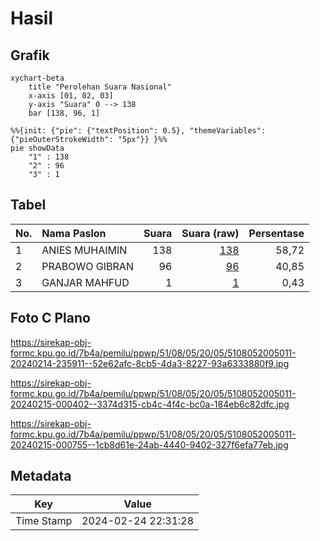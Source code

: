 # Hasil

## Grafik

```mermaid
xychart-beta
    title "Perolehan Suara Nasional"
    x-axis [01, 02, 03]
    y-axis "Suara" 0 --> 138
    bar [138, 96, 1]
```

```mermaid
%%{init: {"pie": {"textPosition": 0.5}, "themeVariables": {"pieOuterStrokeWidth": "5px"}} }%%
pie showData
    "1" : 138
    "2" : 96
    "3" : 1
```

## Tabel

| No. | Nama Paslon    | Suara | Suara (raw) | Persentase |
|:--- |:-------------- | -----:| -----------:| ----------:|
| 1   | ANIES MUHAIMIN | 138   | [138][p-1]  | 58,72      |
| 2   | PRABOWO GIBRAN | 96    | [96][p-2]   | 40,85      |
| 3   | GANJAR MAHFUD  | 1     | [1][p-3]    | 0,43       |


[p-1]: https://github.com/gigit-pemilu/pemilu-2024/blob/main/pilpres/hitung-suara/sub/51-bali/sub/08-buleleng/sub/05-sukasada/sub/2005-pegayaman/sub/011-tps/sub/paslon-1.txt
[p-2]: https://github.com/gigit-pemilu/pemilu-2024/blob/main/pilpres/hitung-suara/sub/51-bali/sub/08-buleleng/sub/05-sukasada/sub/2005-pegayaman/sub/011-tps/sub/paslon-2.txt
[p-3]: https://github.com/gigit-pemilu/pemilu-2024/blob/main/pilpres/hitung-suara/sub/51-bali/sub/08-buleleng/sub/05-sukasada/sub/2005-pegayaman/sub/011-tps/sub/paslon-3.txt

## Foto C Plano

https://sirekap-obj-formc.kpu.go.id/7b4a/pemilu/ppwp/51/08/05/20/05/5108052005011-20240214-235911--52e62afc-8cb5-4da3-8227-93a6333880f9.jpg

https://sirekap-obj-formc.kpu.go.id/7b4a/pemilu/ppwp/51/08/05/20/05/5108052005011-20240215-000402--3374d315-cb4c-4f4c-bc0a-184eb6c82dfc.jpg

https://sirekap-obj-formc.kpu.go.id/7b4a/pemilu/ppwp/51/08/05/20/05/5108052005011-20240215-000755--1cb8d61e-24ab-4440-9402-327f6efa77eb.jpg


## Metadata

| Key        | Value               |
| ---------- | ------------------- |
| Time Stamp | 2024-02-24 22:31:28 |



